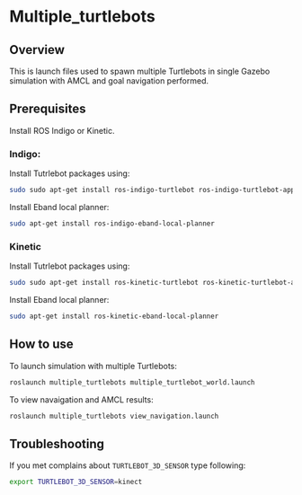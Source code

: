 # Multiple_turtlebots

## Overview
This is launch files used to spawn multiple Turtlebots in single Gazebo simulation with AMCL and goal navigation performed.

## Prerequisites

Install ROS Indigo or Kinetic.

### Indigo:
Install Tutrlebot packages using:
```sh
sudo sudo apt-get install ros-indigo-turtlebot ros-indigo-turtlebot-apps ros-indigo-turtlebot-interactions ros-indigo-turtlebot-simulator ros-indigo-kobuki-ftdi ros-indigo-rocon-remocon ros-indigo-rocon-qt-library ros-indigo-ar-track-alvar-msgs
```
Install Eband local planner:
```sh
sudo apt-get install ros-indigo-eband-local-planner
```

### Kinetic

Install Tutrlebot packages using:
```sh
sudo sudo apt-get install ros-kinetic-turtlebot ros-kinetic-turtlebot-apps ros-kinetic-turtlebot-interactions ros-kinetic-turtlebot-simulator ros-kinetic-kobuki-ftdi ros-kinetic-ar-track-alvar-msgs
```
Install Eband local planner:
```sh
sudo apt-get install ros-kinetic-eband-local-planner
```

## How to use
To launch simulation with multiple Turtlebots:
```sh
roslaunch multiple_turtlebots multiple_turtlebot_world.launch
```

To view navaigation and AMCL results:
```sh 
roslaunch multiple_turtlebots view_navigation.launch
```

## Troubleshooting
If you met complains about `TURTLEBOT_3D_SENSOR` type following:
```sh
export TURTLEBOT_3D_SENSOR=kinect
```